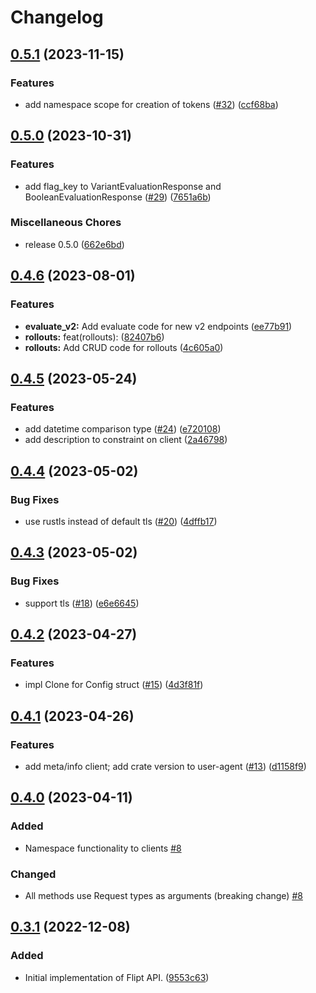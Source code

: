 # Changelog

## [0.5.1](https://github.com/flipt-io/flipt-rust/compare/flipt-v0.5.0...flipt-v0.5.1) (2023-11-15)


### Features

* add namespace scope for creation of tokens ([#32](https://github.com/flipt-io/flipt-rust/issues/32)) ([ccf68ba](https://github.com/flipt-io/flipt-rust/commit/ccf68ba08cdb771640991c452de5e31a6b90ba5f))

## [0.5.0](https://github.com/flipt-io/flipt-rust/compare/flipt-v0.4.6...flipt-v0.5.0) (2023-10-31)


### Features

* add flag_key to VariantEvaluationResponse and BooleanEvaluationResponse ([#29](https://github.com/flipt-io/flipt-rust/issues/29)) ([7651a6b](https://github.com/flipt-io/flipt-rust/commit/7651a6bea8f0817e7f5035d23d52d32c9824079c))


### Miscellaneous Chores

* release 0.5.0 ([662e6bd](https://github.com/flipt-io/flipt-rust/commit/662e6bdaeafe562ec3c44ce2e3b994b2418ce4f6))

## [0.4.6](https://github.com/flipt-io/flipt-rust/compare/flipt-v0.4.5...flipt-v0.4.6) (2023-08-01)


### Features

* **evaluate_v2:** Add evaluate code for new v2 endpoints ([ee77b91](https://github.com/flipt-io/flipt-rust/commit/ee77b91f8aa68fa55bf2c1ad1fae3458c4e2eeb7))
* **rollouts:** feat(rollouts):  ([82407b6](https://github.com/flipt-io/flipt-rust/commit/82407b6101ee0df20eb050f36745f1c612fc26c2))
* **rollouts:** Add CRUD code for rollouts ([4c605a0](https://github.com/flipt-io/flipt-rust/commit/4c605a065c19b118125ddb6099587b080aa9f022))

## [0.4.5](https://github.com/flipt-io/flipt-rust/compare/flipt-v0.4.4...flipt-v0.4.5) (2023-05-24)


### Features

* add datetime comparison type ([#24](https://github.com/flipt-io/flipt-rust/issues/24)) ([e720108](https://github.com/flipt-io/flipt-rust/commit/e720108bcac2e9c7c3aac817a02722a3b7bf6b8c))
* add description to constraint on client ([2a46798](https://github.com/flipt-io/flipt-rust/commit/2a46798105e4459c806f5a9e34e7728d2e8c7d58))

## [0.4.4](https://github.com/flipt-io/flipt-rust/compare/flipt-v0.4.3...flipt-v0.4.4) (2023-05-02)


### Bug Fixes

* use rustls instead of default tls ([#20](https://github.com/flipt-io/flipt-rust/issues/20)) ([4dffb17](https://github.com/flipt-io/flipt-rust/commit/4dffb17bb21bf455b1b08b3e2554492ae768b8ce))

## [0.4.3](https://github.com/flipt-io/flipt-rust/compare/flipt-v0.4.2...flipt-v0.4.3) (2023-05-02)


### Bug Fixes

* support tls ([#18](https://github.com/flipt-io/flipt-rust/issues/18)) ([e6e6645](https://github.com/flipt-io/flipt-rust/commit/e6e6645b3ca4684512ebf578f5283c986d97809e))

## [0.4.2](https://github.com/flipt-io/flipt-rust/compare/flipt-v0.4.1...flipt-v0.4.2) (2023-04-27)


### Features

* impl Clone for Config struct ([#15](https://github.com/flipt-io/flipt-rust/issues/15)) ([4d3f81f](https://github.com/flipt-io/flipt-rust/commit/4d3f81f4ceb1b043e7802d88db26b80f5df77781))

## [0.4.1](https://github.com/flipt-io/flipt-rust/compare/flipt-v0.4.0...flipt-v0.4.1) (2023-04-26)


### Features

* add meta/info client; add crate version to user-agent ([#13](https://github.com/flipt-io/flipt-rust/issues/13)) ([d1158f9](https://github.com/flipt-io/flipt-rust/commit/d1158f93267ea18efc525e26efa06dc8f594de1a))

## [0.4.0](https://github.com/flipt-io/flipt-rust/compare/flipt-v0.3.1...flipt-v0.4.0) (2023-04-11)

### Added

* Namespace functionality to clients [#8](https://github.com/flipt-io/flipt-rust/pull/8)

### Changed

* All methods use Request types as arguments (breaking change) [#8](https://github.com/flipt-io/flipt-rust/pull/8)

## [0.3.1](https://github.com/flipt-io/flipt-rust/compare/flipt-v0.3.0...flipt-v0.3.1) (2022-12-08)


### Added

* Initial implementation of Flipt API. ([9553c63](https://github.com/flipt-io/flipt-rust/commit/9553c630cc2fb8d7bae9eb2cd037b31aad8f2012))
